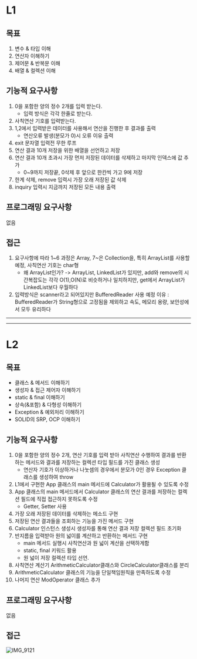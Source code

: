 # L1
## 목표
1. 변수 & 타입 이해
2. 연산자 이해하기
3. 제어문 & 반복문 이해
4. 배열 & 컬렉션 이해

## 기능적 요구사항
1. 0을 포함한 양의 정수 2개를 입력 받는다.
    - 입력 방식은 각각 한줄로 받는다.
2. 사칙연산 기호를 입력받는다.
3. 1,2에서 입력받은 데이터를 사용해서 연산을 진행한 후 결과를 출력
    - 연산오류 발생(분모가 0)시 오류 이유 출력
4. exit 문자열 입력전 무한 루프
5. 연산 결과 10개 저장을 위한 배열을 선언하고 저장
6. 연산 결과 10개 초과시 가장 먼저 저장된 데이터를 삭제하고 마지막 인덱스에 값 추가
    - 0~9까지 저장끝, 0삭제 후 앞으로 한칸씩 가고 9에 저장
7. 한계 삭제, remove 입력시 가장 오래 저장된 값 삭제
8. inquiry 입력시 지금까지 저장된 모든 내용 출력

## 프로그래밍 요구사항
없음

## 접근
1. 요구사항에 따라 1~6 과정은 Array, 7~은 Collection을, 특히 ArrayList를 사용할 예정, 사칙연산 기호는 char형
    - 왜 ArrayList인가? -> ArrayList, LinkedList가 있지만, add와 remove의 시간복잡도는 각각 O(1),O(N)로 비슷하거나 일치하지만, get에서 ArrayList가 LinkedList보다 우월하다
2. 입력방식은 scanner라고 되어있지만 BufferedReader 사용 예정
   이유 : BufferedReader가 String형으로 고정됨을 제외하고 속도, 메모리 용량, 보안성에서 모두 유리하다
---
---

# L2
## 목표
- 클래스 & 메서드 이해하기
- 생성자 & 접근 제어자 이해하기
- static & final 이해하기
- 상속(&포함) & 다형성 이해하기
- Exception & 예외처리 이해하기
- SOLID의 SRP, OCP 이해하기

## 기능적 요구사항
1. 0을 포함한 양의 정수 2개, 연산 기호를 입력 받아 사칙연산 수행하여 결과를 반환하는 메서드와 결과를 저장하는 컬렉션 타입 필드를 가진 클래스 생성
   - 연산자 기호가 이상하거나 나눗셈의 경우에서 분모가 0인 경우 Exception 클래스를 생성하여 throw
2. L1에서 구현한 App 클래스의 main 메서드에 Calculator가 활용될 수 있도록 수정
3. App 클래스의 main 메서드에서 Calculator 클래스의 연산 결과를 저장하는 컬렉션 필드에 직접 접근하지 못하도록 수정
   - Getter, Setter 사용
4. 가장 오래 저장된 데이터를 삭제하는 메소드 구현
5. 저장된 연산 결과들을 조회하는 기능을 가진 메서드 구현
6. Calculator 인스턴스 생성시 생성자를 통해 연산 결과 저장 컬렉션 필드 초기화
7. 반지름을 입력받아 원의 넓이를 계산하고 반환하는 메서드 구현
   - main 메서드 실행시 사칙연산과 원 넓이 계산을 선택하게함
   - static, final 키워드 활용
   - 원 넓이 저장 컬렉션 타입 선언.
8. 사칙연산 계산기 ArithmeticCalculator클래스와 CircleCalculator클래스를 분리
9. ArithmeticCalculator 클래스의 기능을 단일책임원칙을 만족하도록 수정
10. 나머지 연산 ModOperator 클래스 추가
## 프로그래밍 요구사항
없음

## 접근

![IMG_9121](https://github.com/user-attachments/assets/7fc006ce-3ec9-48cf-8f62-8b19caf4d800)
